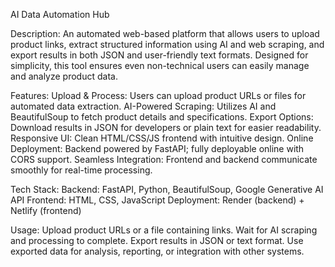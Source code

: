 AI Data Automation Hub

Description:
An automated web-based platform that allows users to upload product links, extract structured information using AI and web scraping, and export results in both JSON and user-friendly text formats. Designed for simplicity, this tool ensures even non-technical users can easily manage and analyze product data.

Features:
  Upload & Process: Users can upload product URLs or files for automated data extraction.
  AI-Powered Scraping: Utilizes AI and BeautifulSoup to fetch product details and specifications.
  Export Options: Download results in JSON for developers or plain text for easier readability.
  Responsive UI: Clean HTML/CSS/JS frontend with intuitive design. 
  Online Deployment: Backend powered by FastAPI; fully deployable online with CORS support.
  Seamless Integration: Frontend and backend communicate smoothly for real-time processing.

Tech Stack:
  Backend: FastAPI, Python, BeautifulSoup, Google Generative AI API
  Frontend: HTML, CSS, JavaScript
  Deployment: Render (backend) + Netlify (frontend)

Usage:
  Upload product URLs or a file containing links.
  Wait for AI scraping and processing to complete.
  Export results in JSON or text format.
  Use exported data for analysis, reporting, or integration with other systems.
